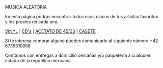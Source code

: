MUSICA ALEATORIA

En esta página podrás encontrar todos esos discos de tus artistas favoritos y los precios de cada uno.


[VINYL](./vinil.md) | [CD's](./cds.md) | [ACETATO DE 45/33](./antiguos.md) | [CASETE](./recientes.md)

Si te interesa comprar alguno puedes comunicarte al siguiente número +42 6735610988

Contamos con entregas a domicilio cercanas y/o paquetería a cualquier estado de la república mexicana


